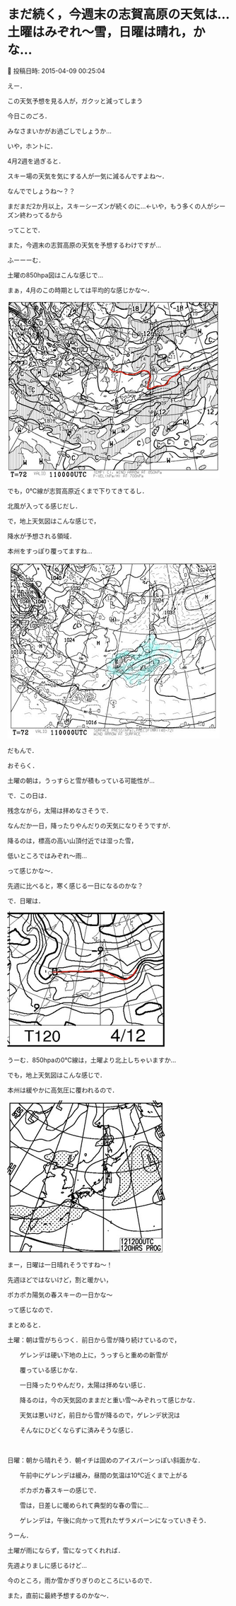 # まだ続く，今週末の志賀高原の天気は…土曜はみぞれ～雪，日曜は晴れ，かな…

📅 投稿日時: 2015-04-09 00:25:04

えー．


この天気予想を見る人が，ガクッと減ってしまう


今日このごろ．


みなさまいかがお過ごしでしょうか…





いや，ホントに．


4月2週を過ぎると．


スキー場の天気を気にする人が一気に減るんですよね～．


なんででしょうね～？？


まだまだ2か月以上，スキーシーズンが続くのに…←いや，もう多くの人がシーズン終わってるから





ってことで．


また，今週末の志賀高原の天気を予想するわけですが…





ふーーーむ．


土曜の850hpa図はこんな感じで…


まぁ，4月のこの時期としては平均的な感じかな～．




![1c8a727edb49e4fb09d7e83d3fa67b19.jpg](images/1c8a727edb49e4fb09d7e83d3fa67b19.jpg)




でも，0℃線が志賀高原近くまで下りてきてるし．


北風が入ってる感じだし．





で，地上天気図はこんな感じで，


降水が予想される領域．


本州をすっぽり覆ってますね…




![d73a4ba688e0dc29e2136890bd875802.jpg](images/d73a4ba688e0dc29e2136890bd875802.jpg)




だもんで．


おそらく．


土曜の朝は，うっすらと雪が積もっている可能性が…





で．この日は．


残念ながら，太陽は拝めなさそうで．


なんだか一日，降ったりやんだりの天気になりそうですが．


降るのは，標高の高い山頂付近では湿った雪，


低いところではみぞれ～雨…


って感じかな～．


先週に比べると，寒く感じる一日になるのかな？





で．日曜は．




![cc8148da9c0a3e5f294a7496a7eec95b.jpg](images/cc8148da9c0a3e5f294a7496a7eec95b.jpg)




うーむ．850hpaの0℃線は，土曜より北上しちゃいますか…





でも，地上天気図はこんな感じで．


本州は緩やかに高気圧に覆われるので．




![15c832c023b0d3228fe6f1d775088726.jpg](images/15c832c023b0d3228fe6f1d775088726.jpg)




まー，日曜は一日晴れそうですね～！


先週ほどではないけど，割と暖かい，


ポカポカ陽気の春スキーの一日かな～





って感じなので．


まとめると．





土曜：朝は雪がちらつく．前日から雪が降り続けているので，


　　ゲレンデは硬い下地の上に，うっすらと重めの新雪が


　　覆っている感じかな．


　　一日降ったりやんだり，太陽は拝めない感じ．


　　降るのは，今の天気図のままだと重い雪～みぞれって感じかな．


　　天気は悪いけど，前日から雪が降るので，ゲレンデ状況は


　　そんなにひどくならずに済みそうな感じ．　　


　　


日曜：朝から晴れそう．朝イチは固めのアイスバーンっぽい斜面かな．


　　午前中にゲレンデは緩み，昼間の気温は10℃近くまで上がる


　　ポカポカ春スキーの感じで．


　　雪は，日差しに暖められて典型的な春の雪に…


　　ゲレンデは，午後に向かって荒れたザラメバーンになっていきそう．





うーん．


土曜が雨にならず，雪になってくれれば．


先週よりましに感じるけど…


今のところ，雨か雪かぎりぎりのところにいるので．


また，直前に最終予想するのかな～．
